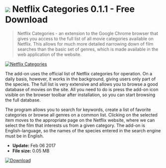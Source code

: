 # ![](https://cdn.softexe.net/static/icon/1/netflix-categories-11198.png) Netflix Categories 0.1.1 - Free Download

> Netflix Categories - an extension to the Google Chrome browser that gives you access to the full list of all movie categories available on Netflix. This allows for much more detailed narrowing down of film searches than the basic set of genres, which is made available in the web application of the website.

[![Netflix Categories](https://gallery.dpcdn.pl/imgc/Tools/73891/g_-_420x350_1.5_-_x20170206170026_0.png)](https://softexe.net/win/internet/browser-add-ons/netflix-categories:pppah.html)

The add-on uses the official list of Netflix categories for operation. On a daily basis, however, it works in the background, giving users only part of the species. The full list is very extensive and allows you to browse a good database of movies on the site. All you need to do is press the add-on icon visible on the browser toolbar after installation, so you can start browsing the full database.
 
 The program allows you to search for keywords, create a list of favorite categories or browse all genres on a common list. Clicking on the selected item moves to the appropriate page on the Netflix website, where we can select the film that interests us from a given category. The add-on is English-language, so the names of the species entered in the search engine must be in English.


- **Update:** Feb 06 2017
- **File size:** 0.05 MB

[![Download](https://cdn.softexe.net/static/img/download.png)](https://softexe.net/win/internet/browser-add-ons/netflix-categories:pppah.html)


